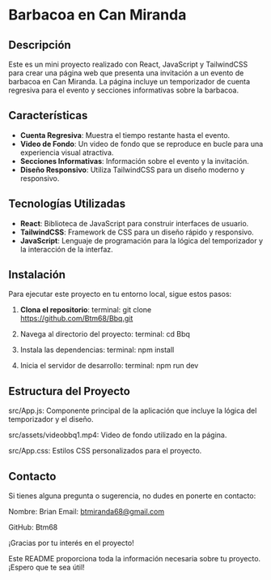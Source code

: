 # Barbacoa en Can Miranda

## Descripción

Este es un mini proyecto realizado con React, JavaScript y TailwindCSS para crear una página web que presenta una invitación a un evento de barbacoa en Can Miranda. 
La página incluye un temporizador de cuenta regresiva para el evento y secciones informativas sobre la barbacoa.

## Características

- **Cuenta Regresiva**: Muestra el tiempo restante hasta el evento.
- **Video de Fondo**: Un video de fondo que se reproduce en bucle para una experiencia visual atractiva.
- **Secciones Informativas**: Información sobre el evento y la invitación.
- **Diseño Responsivo**: Utiliza TailwindCSS para un diseño moderno y responsivo.

## Tecnologías Utilizadas

- **React**: Biblioteca de JavaScript para construir interfaces de usuario.
- **TailwindCSS**: Framework de CSS para un diseño rápido y responsivo.
- **JavaScript**: Lenguaje de programación para la lógica del temporizador y la interacción de la interfaz.

## Instalación

Para ejecutar este proyecto en tu entorno local, sigue estos pasos:

1. **Clona el repositorio**:
   terminal:
   git clone https://github.com/Btm68/Bbq.git
   
3. Navega al directorio del proyecto:
  terminal:
  cd Bbq
  
4. Instala las dependencias:
  terminal:
  npm install

5. Inicia el servidor de desarrollo:
   terminal:
   npm run dev
   
## Estructura del Proyecto
src/App.js: Componente principal de la aplicación que incluye la lógica del temporizador y el diseño.

src/assets/videobbq1.mp4: Video de fondo utilizado en la página.

src/App.css: Estilos CSS personalizados para el proyecto.

## Contacto
Si tienes alguna pregunta o sugerencia, no dudes en ponerte en contacto:

Nombre: Brian
Email: btmiranda68@gmail.com

GitHub: Btm68

¡Gracias por tu interés en el proyecto!

Este README proporciona toda la información necesaria sobre tu proyecto. ¡Espero que te sea útil!
